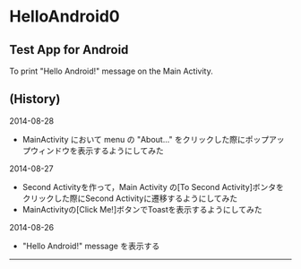 HelloAndroid0
=============

Test App for Android
-----

To print "Hello Android!" message on the Main Activity.


(History)
---------
2014-08-28
- MainActivity において menu の "About..." をクリックした際にポップアップウィンドウを表示するようにしてみた

2014-08-27
- Second Activityを作って，Main Activity の[To Second Activity]ボンタをクリックした際にSecond Activityに遷移するようにしてみた
- MainActivityの[Click Me!]ボタンでToastを表示するようにしてみた

2014-08-26
- "Hello Android!" message を表示する

---------------------------
